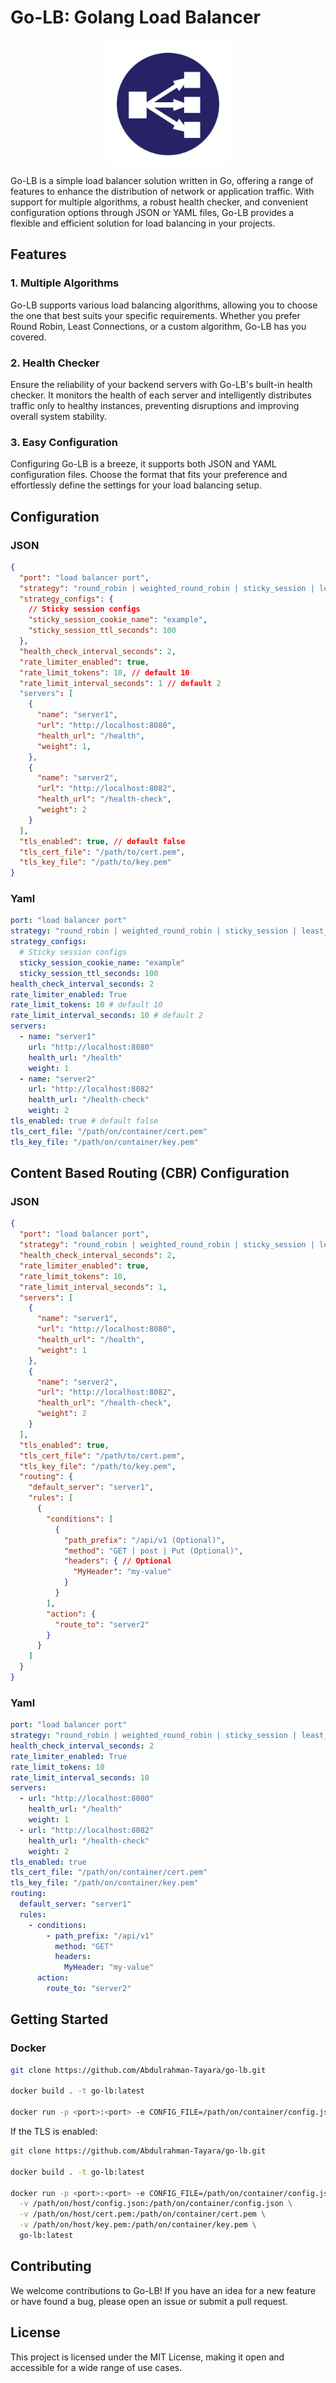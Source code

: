 # Go-LB: Golang Load Balancer

<div align="center">
    <img src="./img.png" alt="Go-LB Logo" width="200"/>
</div>

Go-LB is a simple load balancer solution written in Go, offering a range of features to enhance the distribution of network or application traffic. With support for multiple algorithms, a robust health checker, and convenient configuration options through JSON or YAML files, Go-LB provides a flexible and efficient solution for load balancing in your projects.

## Features

### 1. Multiple Algorithms

Go-LB supports various load balancing algorithms, allowing you to choose the one that best suits your specific requirements. Whether you prefer Round Robin, Least Connections, or a custom algorithm, Go-LB has you covered.

### 2. Health Checker

Ensure the reliability of your backend servers with Go-LB's built-in health checker. It monitors the health of each server and intelligently distributes traffic only to healthy instances, preventing disruptions and improving overall system stability.

### 3. Easy Configuration

Configuring Go-LB is a breeze, it supports both JSON and YAML configuration files. Choose the format that fits your preference and effortlessly define the settings for your load balancing setup.

## Configuration

### JSON
```json
{
  "port": "load balancer port",
  "strategy": "round_robin | weighted_round_robin | sticky_session | least_connections | random", // default round_robin
  "strategy_configs": {
    // Sticky session configs
    "sticky_session_cookie_name": "example",
    "sticky_session_ttl_seconds": 100
  },
  "health_check_interval_seconds": 2,
  "rate_limiter_enabled": true,
  "rate_limit_tokens": 10, // default 10
  "rate_limit_interval_seconds": 1 // default 2
  "servers": [
    {
      "name": "server1",
      "url": "http://localhost:8080",
      "health_url": "/health",
      "weight": 1,
    },
    {
      "name": "server2",
      "url": "http://localhost:8082",
      "health_url": "/health-check",
      "weight": 2
    }
  ],
  "tls_enabled": true, // default false
  "tls_cert_file": "/path/to/cert.pem",
  "tls_key_file": "/path/to/key.pem"
}
```

### Yaml
```yaml
port: "load balancer port"
strategy: "round_robin | weighted_round_robin | sticky_session | least_connections | random" # default round_robin
strategy_configs:
  # Sticky session configs
  sticky_session_cookie_name: "example"
  sticky_session_ttl_seconds: 100
health_check_interval_seconds: 2
rate_limiter_enabled: True
rate_limit_tokens: 10 # default 10
rate_limit_interval_seconds: 10 # default 2
servers:
  - name: "server1"
    url: "http://localhost:8080"
    health_url: "/health"
    weight: 1
  - name: "server2"
    url: "http://localhost:8082"
    health_url: "/health-check"
    weight: 2
tls_enabled: true # default false
tls_cert_file: "/path/on/container/cert.pem"
tls_key_file: "/path/on/container/key.pem"
```

## Content Based Routing (CBR) Configuration

### JSON
```json
{
  "port": "load balancer port",
  "strategy": "round_robin | weighted_round_robin | sticky_session | least_connections | random",
  "health_check_interval_seconds": 2,
  "rate_limiter_enabled": true,
  "rate_limit_tokens": 10,
  "rate_limit_interval_seconds": 1,
  "servers": [
    {
      "name": "server1",
      "url": "http://localhost:8080",
      "health_url": "/health",
      "weight": 1
    },
    {
      "name": "server2",
      "url": "http://localhost:8082",
      "health_url": "/health-check",
      "weight": 2
    }
  ],
  "tls_enabled": true,
  "tls_cert_file": "/path/to/cert.pem",
  "tls_key_file": "/path/to/key.pem",
  "routing": {
    "default_server": "server1",
    "rules": [
      {
        "conditions": [
          {
            "path_prefix": "/api/v1 (Optional)",
            "method": "GET | post | Put (Optional)",
            "headers": { // Optional
              "MyHeader": "my-value"
            }
          }
        ],
        "action": {
          "route_to": "server2"
        }
      }
    ]
  }
}
```

### Yaml
```yaml
port: "load balancer port"
strategy: "round_robin | weighted_round_robin | sticky_session | least_connections | random"
health_check_interval_seconds: 2
rate_limiter_enabled: True
rate_limit_tokens: 10
rate_limit_interval_seconds: 10
servers:
  - url: "http://localhost:8080"
    health_url: "/health"
    weight: 1
  - url: "http://localhost:8082"
    health_url: "/health-check"
    weight: 2
tls_enabled: true
tls_cert_file: "/path/on/container/cert.pem"
tls_key_file: "/path/on/container/key.pem"
routing:
  default_server: "server1"
  rules:
    - conditions:
        - path_prefix: "/api/v1"
          method: "GET"
          headers:
            MyHeader: "my-value"
      action:
        route_to: "server2"
```





## Getting Started

### Docker

```bash
git clone https://github.com/Abdulrahman-Tayara/go-lb.git

docker build . -t go-lb:latest

docker run -p <port>:<port> -e CONFIG_FILE=/path/on/container/config.json -v /path/on/host/config.json:/path/on/container/config.json go-lb:latest
```

If the TLS is enabled:

```bash
git clone https://github.com/Abdulrahman-Tayara/go-lb.git

docker build . -t go-lb:latest

docker run -p <port>:<port> -e CONFIG_FILE=/path/on/container/config.json \
  -v /path/on/host/config.json:/path/on/container/config.json \
  -v /path/on/host/cert.pem:/path/on/container/cert.pem \
  -v /path/on/host/key.pem:/path/on/container/key.pem \
  go-lb:latest
```

## Contributing

We welcome contributions to Go-LB! If you have an idea for a new feature or have found a bug, please open an issue or submit a pull request.

## License

This project is licensed under the MIT License, making it open and accessible for a wide range of use cases.